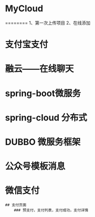 # MyCloud
  ========
1、第一次上传项目
2、在线添加
# 支付宝支付
# 融云——在线聊天
# spring-boot微服务
# spring-cloud 分布式
# DUBBO 微服务框架
# 公众号模板消息
# 微信支付
	## 支付页面
		### 预支付，支付列表，支付成功，支付详情
		